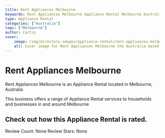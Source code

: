 ```yaml
---
title: Rent Appliances Melbourne
keywords: Rent Appliances Melbourne Appliance Rental Melbourne Australia 
type: Appliance Rental 
categories: ["Australia"]
tags: ["Melbourne"]
author: Curtis
cover:
    image: /img/directory-images/appliance-rental/rent-appliances-melbourne.webp
    alt: Cover image for Rent Appliances Melbourne the Australia based Appliance Rental servicing Melbourne 
---
```


# Rent Appliances Melbourne
Rent Appliances Melbourne is an Appliance Rental located in Melbourne, Australia

This business offers a range of Appliance Rental services to households and businesses in and around Melbourne

## Check out how this Appliance Rental is rated.
Review Count: None
Review Stars: None
